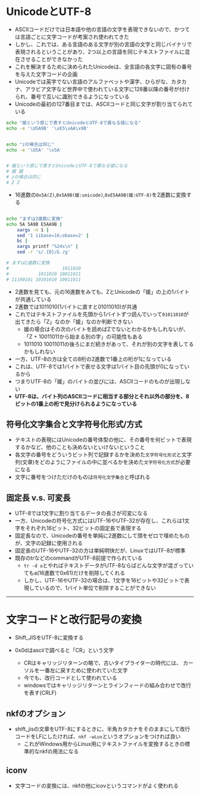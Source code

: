 # UnicodeとUTF-8

- ASCIIコードだけでは日本語や他の言語の文字を表現できないので、かつては言語ごとに文字コードが考案され使われてきた
- しかし、これでは、ある言語のある文字が別の言語の文字と同じバイナリで表現されるということがあり、2つ以上の言語を同じテキストファイルに混在させることができなかった
- これを解決するために決められたUnicodeは、全言語の各文字に固有の番号を与えた文字コードの企画
- Unicodeでは英字でない言語のアルファベットや漢字、ひらがな、カタカナ、アラビア文字など世界中で使われている文字に128番以降の番号が付けられ、番号で互いに識別できるようになっている
- Unicodeの最初の127番目までは、ASCIIコードと同じ文字が割り当てられている

```bash
echo "媛という感じで表すとUnicodeとUTF-8で異なる値になる"
echo -e '\U5A9B' '\xE5\xAA\x9B'


echo "zの場合は同じ"
echo -e '\U5A' '\x5A'


# 媛という感じで表すとUnicodeとUTF-8で異なる値になる
# 媛 媛
# zの場合は同じ
# Z Z
```

- 16進数の`0x5A(Z)`,`0x5A9B(媛:unicode)`,`0xE5AA9B(媛:UTF-8)`を2進数に変換する

```bash

echo "まずは2進数に変換"
echo 5A 5A9B E5AA9B |
    xargs -n 1 |
    sed '1 iibase=16;obase=2' |
    bc |
    xargs printf "%24s\n" |
    sed -r 's/.{8}/& /g'

# まずは2進数に変換
#                    1011010
#           1011010 10011011
# 11100101 10101010 10011011
```

- 2進数を見ても、元の16進数をみても、ZとUnicodeの「媛」の上の1バイトが共通している
- 2進数では1011010(1バイトに直すと01011010)が共通
- これではテキストファイルを先頭から1バイトずつ読んでいって`01011010`が出てきたら「Z」なのか「媛」なのか判断できない
  - 媛の場合はその次のバイトを読めばZでないとわかるかもしれないが、「Z + 10011011から始まる別の字」の可能性もある
  - 1011010 10011011の後ろにまだ続きがあって、それが別の文字を表してるかもしれない
- 一方、UTF-8の方は全ての8桁の2進数で1番上の桁が1になっている
- これは、UTF-8では1バイトで表せる文字は1バイト目の先頭が0になっているから
- つまりUTF-8の「媛」のバイトの並びには、ASCIIコードのものが出現しない
- **UTF-8は、バイト列のASCIIコードに相当する部分とそれ以外の部分を、8ビットの1番上の桁で見分けられるようになっている**

## 符号化文字集合と文字符号化形式/方式

- テキストの表現にはUnicodeの番号体型の他に、その番号を何ビットで表現するかなど、他のことも決めないといけないということ
- 各文字の番号をどういうビット列で記録するかを決めた`文字符号化形式`と文字列(文章)をどのようにファイルの中に並べるかを決めた`文字符号化方式`が必要になる
- 文字に番号をつけただけのものは`符号化文字集合`と呼ばれる

## 固定長 v.s. 可変長

- UTF-8では1文字に割り当てるデータの長さが可変になる
- 一方、Unicodeの符号化方式にはUTF-16やUTF-32が存在し、これらは1文字をそれぞれ16ビット、32ビットの固定長で表現する
- 固定長なので、Unicodeの番号を単純に2進数にして頭をゼロで埋めたものが、文字の記録に使用される
- 固定長のUTF-16やUTF-32の方は単純明快だが、LinuxではUTF-8が標準
- 既存のtrなどのcommandがUTF-8前提で作られている
  - `tr -d a`とやればテキストデータがUTF-8ならばどんな文字が混ざっていてもa(16進数で0x61)だけを削除してくれる
  - しかし、UTF-16やUTF-32の場合は、1文字を16ビットや32ビットで表現しているので、1バイト単位で削除することができない

---

# 文字コードと改行記号の変換

- Shift_JISをUTF-8に変換する

- 0x0dはasciiで調べると「CR」という文字
  - CRはキャリッジリターンの略で、古いタイプライターの時代には、
    カーソルを一番左に戻すために使われていた文字
  - 今でも、改行コードとして使われている
  - windowsではキャリッジリターンとラインフィードの組み合わせで改行を表す(CRLF)

## nkfのオプション

- shift_jisの文章をUTF-8にするときに、半角カタカナをそのままにして改行コードをLFにしたければ、`nkf -wLux`というオプションをつければ良い
  - これがWindows用からLinux用にテキストファイルを変換するときの標準的なnkfの用法になる

## iconv

- 文字コードの変換には、nkfの他にicovというコマンドがよく使われる
